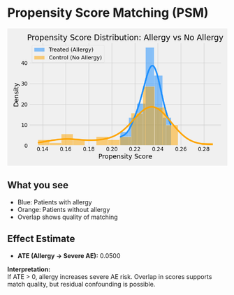 
# Propensity Score Matching (PSM)

![Propensity Score Distribution](../plots/psm_propensity_hist.png)

## What you see
- Blue: Patients with allergy
- Orange: Patients without allergy
- Overlap shows quality of matching

## Effect Estimate
- **ATE (Allergy → Severe AE):** 0.0500

**Interpretation:**  
If ATE > 0, allergy increases severe AE risk. Overlap in scores supports match quality, but residual confounding is possible.  
